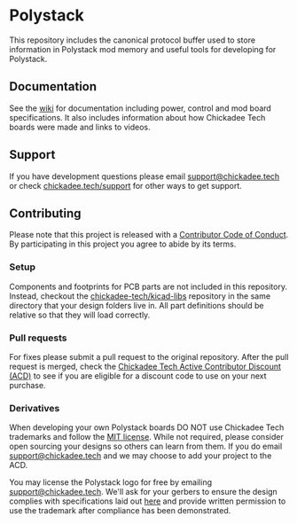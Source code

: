 # Polystack #
This repository includes the canonical protocol buffer used to store information in Polystack mod memory and useful tools for developing for Polystack.

## Documentation ##
See the [wiki](https://github.com/chickadee-tech/polystack/wiki) for documentation including power, control and mod board specifications. It also includes information about how Chickadee Tech boards were made and links to videos.

## Support ##
If you have development questions please email support@chickadee.tech or check [chickadee.tech/support](https://chickadee.tech/support) for other ways to get support.

## Contributing ##
Please note that this project is released with a [Contributor Code of Conduct](CODE_OF_CONDUCT.md). By participating in this project you agree to abide by its terms.

### Setup ###
Components and footprints for PCB parts are not included in this repository. Instead, checkout the [chickadee-tech/kicad-libs](https://github.com/chickadee-tech/kicad-libs) repository in the same directory that your design folders live in. All part definitions should be relative so that they will load correctly.

### Pull requests ###
For fixes please submit a pull request to the original repository. After the pull request is merged, check the [Chickadee Tech Active Contributor Discount (ACD)](https://chickadee.tech/active-contributor) to see if you are eligible for a discount code to use on your next purchase.

### Derivatives ###
When developing your own Polystack boards DO NOT use Chickadee Tech trademarks and follow the [MIT license](LICENSE). While not required, please consider open sourcing your designs so others can learn from them. If you do email support@chickadee.tech and we may choose to add your project to the ACD.

You may license the Polystack logo for free by emailing support@chickadee.tech. We'll ask for your gerbers to ensure the design complies with specifications laid out [here](https://github.com/chickadee-tech/polystack/wiki) and provide written permission to use the trademark after compliance has been demonstrated.
